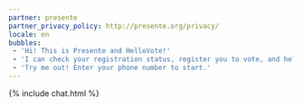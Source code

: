 ```yaml
---
partner: presente
partner_privacy_policy: http://presente.org/privacy/
locale: en
bubbles:
 - 'Hi! This is Presente and HelloVote!'
 - 'I can check your registration status, register you to vote, and help register your friends.'
 - 'Try me out! Enter your phone number to start.'
---
```

{% include chat.html %}


